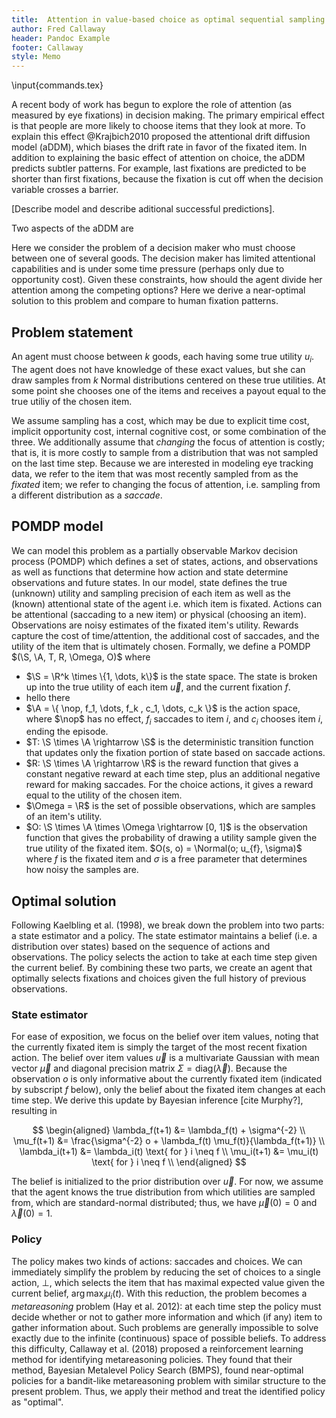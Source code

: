 ```yaml
---
title:  Attention in value-based choice as optimal sequential sampling
author: Fred Callaway
header: Pandoc Example
footer: Callaway
style: Memo
---
```


\input{commands.tex}

A recent body of work has begun to explore the role of attention (as measured by eye fixations) in decision making. The primary empirical effect is that people are more likely to choose items that they look at more. To explain this effect @Krajbich2010 proposed the attentional drift diffusion model (aDDM), which biases the drift rate in favor of the fixated item. In addition to explaining the basic effect of attention on choice, the aDDM predicts subtler patterns. For example, last fixations are predicted to be shorter than first fixations, because the fixation is cut off when the decision variable crosses a barrier.

[Describe model and describe aditional successful predictions].

Two aspects of the aDDM are 

Here we consider the problem of a decision maker who must choose between one of several goods. The decision maker has limited attentional capabilities and is under some time pressure (perhaps only due to opportunity cost). Given these constraints, how should the agent divide her attention among the competing options? Here we derive a near-optimal solution to this problem and compare to human fixation patterns.

## Problem statement
An agent must choose between $k$ goods, each having some true utility $u_i$. The agent does not have knowledge of these exact values, but she can draw samples from $k$ Normal distributions centered on these true utilities. At some point she chooses one of the items and receives a payout equal to the true utiliy of the chosen item.

We assume sampling has a cost, which may be due to explicit time cost, implicit opportunity cost, internal cognitive cost, or some combination of the three. We additionally assume that _changing_ the focus of attention is costly; that is, it is more costly to sample from a distribution that was not sampled on the last time step. Because we are interested in modeling eye tracking data, we refer to the item that was most recently sampled from as the _fixated_ item; we refer to changing the focus of attention, i.e. sampling from a different distribution as a _saccade_.

## POMDP model
We can model this problem as a partially observable Markov decision process (POMDP) which defines a set of states, actions, and observations as well as functions that determine how action and state determine observations and future states. In our model, state defines the true (unknown) utility and sampling precision of each item as well as the (known) attentional state of the agent i.e. which item is fixated. Actions can be attentional (saccading to a new item) or physical (choosing an item). Observations are noisy estimates of the fixated item's utility. Rewards capture the cost of time/attention, the additional cost of saccades, and the utility of the item that is ultimately chosen. Formally, we define a POMDP $(\S, \A, T, R, \Omega, O)$ where

- $\S = \R^k \times \{1, \dots, k\}$ is the state space. The state is broken up into the true utility of each item $\vec{u}$, and the current fixation $f$.
- hello there
- $\A = \{ \nop, f_1, \dots, f_k , c_1, \dots, c_k \}$ is the action space, where $\nop$ has no effect, $f_i$ saccades to item $i$, and $c_i$ chooses item $i$, ending the episode.
- $T: \S \times \A \rightarrow \S$ is the deterministic transition function that updates only the fixation portion of state based on saccade actions.
- $R: \S \times \A \rightarrow \R$ is the reward function that gives a constant negative reward at each time step, plus an additional negative reward for making saccades. For the choice actions, it gives a reward equal to the utility of the chosen item.
- $\Omega = \R$ is the set of possible observations, which are samples of an item's utility.
- $O: \S \times \A \times \Omega \rightarrow [0, 1]$ is the observation function that gives the probability of drawing a utility sample given the true utility of the fixated item. $O(s, o) = \Normal(o; u_{f}, \sigma)$ where $f$ is the fixated item and $\sigma$ is a free parameter that determines how noisy the samples are.

## Optimal solution

Following Kaelbling et al. (1998), we break down the problem into two parts: a state estimator and a policy. The state estimator maintains a belief (i.e. a distribution over states) based on the sequence of actions and observations. The policy selects the action to take at each time step given the current belief. By combining these two parts, we create an agent that optimally selects fixations and choices given the full history of previous observations.

### State estimator
For ease of exposition, we focus on the belief over item values, noting that the currently fixated item is simply the target of the most recent fixation action. The belief over item values $\vec{u}$ is a multivariate Gaussian with mean vector $\vec{\mu}$ and diagonal precision matrix $\Sigma = \text{diag}(\vec{\lambda})$. Because the observation $o$ is only informative about the currently fixated item (indicated by subscript $f$ below), only the belief about the fixated item changes at each time step. We derive this update by Bayesian inference [cite Murphy?], resulting in


$$
\begin{aligned}
\lambda_f(t+1) &= \lambda_f(t) + \sigma^{-2}  \\
\mu_f(t+1) &= \frac{\sigma^{-2} o + \lambda_f(t) \mu_f(t)}{\lambda_f(t+1)}  \\
\lambda_i(t+1) &= \lambda_i(t) \text{ for } i \neq f  \\
\mu_i(t+1) &= \mu_i(t) \text{ for } i \neq f  \\
\end{aligned}
$$

The belief is initialized to the prior distribution over $\vec{u}$. For now, we assume that the agent knows the true distribution from which utilities are sampled from, which are standard-normal distributed; thus, we have $\vec{\mu}(0) = 0$ and $\vec{\lambda}(0) = 1$.

### Policy
The policy makes two kinds of actions: saccades and choices. We can immediately simplify the problem by reducing the set of choices to a single action, $\bot$, which selects the item that has maximal expected value given the current belief, $\arg\max_i \mu_i(t)$. With this reduction, the problem becomes a _metareasoning_ problem (Hay et al. 2012): at each time step the policy must decide whether or not to gather more information and which (if any) item to gather information about. Such problems are generally impossible to solve exactly due to the infinite (continuous) space of possible beliefs. To address this difficulty, Callaway et al. (2018) proposed a reinforcement learning method for identifying metareasoning policies. They found that their method, Bayesian Metalevel Policy Search (BMPS), found near-optimal policies for a bandit-like metareasoning problem with similar structure to the present problem. Thus, we apply their method and treat the identified policy as "optimal".


<!-- ## Modeling Krajbich & Rangel (2011)
This dataset consists of 3-way choice with eyetracking measures and value ratings. As a first pass, we would like to see if the rational sampling model can capture qualitative trends in the data. To that end, we model the task as a POMDP as described above, with the following parameters (chosen by an informal grid search):

- Utilities $u_i$ are drawn from $\Normal(0, 1)$
- Samples are drawn from $\Normal(u_i, 5^2)$, i.e. $sigma = 5$
- The cost per sample is 0.005
- The (additional) cost of switching is 0.005

Given these parameters, we approximate the optimal policy using BMPS. We then simulate 5000 trials of this policy, drawing utilities from the prior (i.e. we are not yet using the values provided by participants). Based on these simulated trials, we first attempt to roughly recreate the figures from K&R. So far we have reproduced Figures 3A and 3C

![Figure 3A.](figs/3a.pdf){ width=50% }
![Figure 3A.](figs/3a.png){ width=50% }


![Figure 3C.](figs/3c.pdf){ width=50% }
![Figure 3C.](figs/3c.png){ width=50% }


 -->
<!-- Viewing attention as a kind of computation, attention allocation becomes a problem of _metareasoning_, i.e. reasoning about how to allocate limited computational resources. Framing attention in this way allows us to take advantage of formalisms developed for metareasoning, in particular the meta Markov Decision Process (meta-MDP), which treats metareasoning as a sequential decision process. A meta-MDP has the same structure as a traditional MDP ... [more introduction] -->

<!-- Because directing visual attention often involves taking physical actions (i.e. saccades) we modify the standard meta-MDP formalism to account for the interplay between eye movement and belief updates. Formally, we define an MDP $(\S, \A, T, r)$ where a state $s \in \S = \B \times \X$ specifies both the belief $b \in \B$ of the agent and the external state of the agent and the environment -->


<!-- Following previous work, we assume that choices are based on noisy estimates of each item's value, and that these estimates are inferred from noisy samples of the items' true subjective values. However, previous work has generally assumed that the noisy samples have constant and independent gaussian noise (i.e. the gaussian random walk of a drift diffusion model). This  -->


<!-- Typically, the more samples one takes, the more precise the estimates become (although this trend can be violated as discussed below). With this setup, allocating attention corresponds to deciding which item's distribution to sample at each time step. -->



<!-- We formalize the problem of allocating visual attention in preferential choice as a metalevel Markov Decision Process [@huy2012] that describes how attending to different items affects one's beliefs about the values of those items. Concretely, we define a metalevel MDP  $(\B, \C, T, r)$ where

- a belief $b \in \B$ represents independent Normal-Gamma distributions over the mean $\mu$ and precision $\lambdabda$ of each item's value distribuion
- a computatio n $c \in \C$ attends to a single item, samples from its utility distribution, and updates the parameters of the corresponding belief by Bayesian updating
- $T$ is the transition function that specifies the effect of computations  $T(b, c, b') = p(B_{t+1} = b \mid B_t = b, C_t = c)$
- $r$ is the reward function that specifies the cost (negative reward) of attention as well as the utility of the item that is chosen.
 -->





